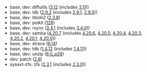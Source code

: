 - base, dev: diffutils ([3.12](https://lists.gnu.org/archive/html/info-gnu/2025-04/msg00005.html) (includes [3.11](https://savannah.gnu.org/news/?id=10720)))
- base, dev: ldb ([2.9.2](https://gitlab.com/samba-team/samba/-/commit/42bfbb012f9c1c9054cdfb510ae4a50a3f12b384) (includes [2.9.1](https://gitlab.com/samba-team/samba/-/commit/3dd39600da3c0bedeae9f033c1333eb6b0f4ff33), [2.9.0](https://gitlab.com/samba-team/samba/-/commit/ec91204387bd7f5c5a8d8df8534c6ca59b491ac5)))
- base, dev: libidn2 ([2.3.8](https://gitlab.com/libidn/libidn2/-/blob/v2.3.8/NEWS))
- base, dev: polkit ([126](https://github.com/polkit-org/polkit/blob/126/NEWS.md))
- base, dev: rsync ([3.4.1](https://download.samba.org/pub/rsync/NEWS#3.4.1) (includes [3.4.0](https://download.samba.org/pub/rsync/NEWS#3.4.0)))
- base, dev: samba ([4.20.7](https://gitlab.com/samba-team/samba/-/blob/samba-4.20.7/WHATSNEW.txt) (includes [4.20.6](https://gitlab.com/samba-team/samba/-/blob/samba-4.20.6/WHATSNEW.txt), [4.20.5](https://gitlab.com/samba-team/samba/-/blob/samba-4.20.5/WHATSNEW.txt), [4.20.4](https://gitlab.com/samba-team/samba/-/blob/samba-4.20.4/WHATSNEW.txt), [4.20.3](https://gitlab.com/samba-team/samba/-/blob/samba-4.20.3/WHATSNEW.txt), [4.20.2](https://gitlab.com/samba-team/samba/-/blob/samba-4.20.2/WHATSNEW.txt), [4.20.1](https://gitlab.com/samba-team/samba/-/blob/samba-4.20.1/WHATSNEW.txt), [4.20.0](https://gitlab.com/samba-team/samba/-/blob/samba-4.20.0/WHATSNEW.txt)))
- base, dev: strace ([6.14](https://github.com/strace/strace/releases/tag/v6.14))
- base, dev: tdb ([1.4.12](https://gitlab.com/samba-team/samba/-/commit/6b10cfbaf2c522cceb48c610c18656d2d69cf60b) (includes [1.4.11](https://gitlab.com/samba-team/samba/-/commit/93a6656c13facdb8565f90954428c4cf800bfc36)))
- base, dev: unzip ([6.0_p29](https://metadata.ftp-master.debian.org/changelogs//main/u/unzip/unzip_6.0-29_changelog))
- dev: patch ([2.8](https://lists.gnu.org/archive/html/info-gnu/2025-03/msg00014.html))
- sysext-zfs: zfs ([2.3.1](https://github.com/openzfs/zfs/releases/tag/zfs-2.3.1) (includes [2.3.0](https://github.com/openzfs/zfs/releases/tag/zfs-2.3.0)))
